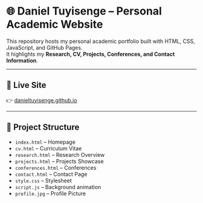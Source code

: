 # 🌐 Daniel Tuyisenge – Personal Academic Website

This repository hosts my personal academic portfolio built with HTML, CSS, JavaScript, and GitHub Pages.  
It highlights my **Research, CV, Projects, Conferences, and Contact Information**.

---

## 🔗 Live Site
👉 [danieltuyisenge.github.io](https://danieltuyisenge.github.io)

---

## 📂 Project Structure
- `index.html` – Homepage
- `cv.html` – Curriculum Vitae
- `research.html` – Research Overview
- `projects.html` – Projects Showcase
- `conferences.html` – Conferences
- `contact.html` – Contact Page
- `style.css` – Stylesheet
- `script.js` – Background animation
- `profile.jpg` – Profile Picture
